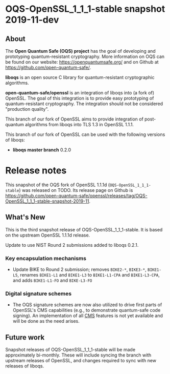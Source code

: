 OQS-OpenSSL_1\_1\_1-stable snapshot 2019-11-dev
===========================================

About
-----

The **Open Quantum Safe (OQS) project** has the goal of developing and prototyping quantum-resistant cryptography.  More information on OQS can be found on our website: https://openquantumsafe.org/ and on Github at https://github.com/open-quantum-safe/.

**liboqs** is an open source C library for quantum-resistant cryptographic algorithms.

**open-quantum-safe/openssl** is an integration of liboqs into (a fork of) OpenSSL.  The goal of this integration is to provide easy prototyping of quantum-resistant cryptography.  The integration should not be considered "production quality".

This branch of our fork of OpenSSL aims to provide integration of post-quantum algorithms from liboqs into TLS 1.3 in OpenSSL 1.1.1.

This branch of our fork of OpenSSL can be used with the following versions of liboqs:

- **liboqs master branch** 0.2.0

Release notes
=============

This snapshot of the OQS fork of OpenSSL 1.1.1d (`OQS-OpenSSL_1_1_1-stable`) was released on TODO.  Its release page on Github is https://github.com/open-quantum-safe/openssl/releases/tag/OQS-OpenSSL_1_1_1-stable-snapshot-2019-11.

What's New
----------

This is the third snapshot release of OQS-OpenSSL_1\_1\_1-stable.  It is based on the upstream OpenSSL 1.1.1d release.

Update to use NIST Round 2 submissions added to liboqs 0.2.1.

### Key encapsulation mechanisms

- Update BIKE to Round 2 submission; removes `BIKE2-*`, `BIKE3-*`, `BIKE1-L5`, renames `BIKE1-L1` and `BIKE1-L3` to `BIKE1-L1-CPA` and `BIKE1-L3-CPA`, and adds `BIKE1-L1-FO` and `BIKE-L3-FO`

### Digital signature schemes

- The OQS signature schemes are now also utilized to drive first parts of OpenSSL's CMS capabilities (e.g., to demonstrate quantum-safe code signing). An implementation of all [CMS](https://datatracker.ietf.org/doc/rfc5652) features is not yet available and will be done as the need arises.

Future work
-----------

Snapshot releases of OQS-OpenSSL_1\_1\_1-stable will be made approximately bi-monthly.  These will include syncing the branch with upstream releases of OpenSSL, and changes required to sync with new releases of liboqs.
